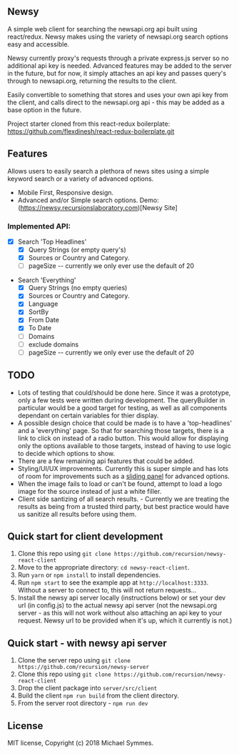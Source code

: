 ## Newsy

A simple web client for searching the newsapi.org api built using react/redux. Newsy makes using the variety of newsapi.org search options easy and accessible.

Newsy currently proxy's requests through a private express.js server so no additional api key is needed. Advanced features may be added to the server in the future, but for now, it simply attaches an api key and passes query's through to newsapi.org, returning the results to the client. 

Easily convertible to something that stores and uses your own api key from the client, and calls direct to the newsapi.org api - this may be added as a base option in the future.

Project starter cloned from this react-redux boilerplate: https://github.com/flexdinesh/react-redux-boilerplate.git

## Features
Allows users to easily search a plethora of news sites using a simple keyword search or a variety of advanced options.

- Mobile First, Responsive design.
- Advanced and/or Simple search options.
Demo: (https://newsy.recursionslaboratory.com)[Newsy Site]

### Implemented API:
- [x] Search 'Top Headlines'
  - [x] Query Strings (or empty query's)
  - [x] Sources or Country and Category.
  - [ ] pageSize -- currently we only ever use the default of 20

- Search 'Everything'
  - [x] Query Strings (no empty queries)
  - [x] Sources or Country and Category.
  - [x] Language
  - [x] SortBy
  - [x] From Date
  - [x] To Date
  - [ ] Domains
  - [ ] exclude domains
  - [ ] pageSize -- currently we only ever use the default of 20

## TODO

- Lots of testing that could/should be done here. Since it was a prototype, only a few tests were written during development. The queryBuilder in particular would be a good target for testing, as well as all components dependant on certain variables for thier display.
- A possible design choice that could be made is to have a 'top-headlines' and a 'everything' page. So that for searching those targets, there is a link to click on instead of a radio button. This would allow for displaying only the options available to those targets, instead of having to use logic to decide which options to show.
- There are a few remaining api features that could be added.
- Styling/UI/UX improvements. Currently this is super simple and has lots of room for improvements such as a [sliding panel](https://www.npmjs.com/package/react-sliding-pane) for advanced options.
- When the image fails to load or can't be found, attempt to load a logo image for the source instead of just a white filler.
- Client side santizing of all search results. - Currently we are treating the results as being from a trusted third party, but best practice would have us sanitize all results before using them.

## Quick start for client development

1. Clone this repo using `git clone https://github.com/recursion/newsy-react-client`
2. Move to the appropriate directory: `cd newsy-react-client`.<br />
3. Run `yarn` or `npm install` to install dependencies.<br />
4. Run `npm start` to see the example app at `http://localhost:3333`. Without a server to connect to, this will not return requests...
5. Install the newsy api server locally (instructions below) or set your dev url (in config.js) to the actual newsy api server (not the newsapi.org server - as this will not work without also attaching an api key to your request. Newsy url to be provided when it's up, which it currently is not.)

## Quick start - with newsy api server

1. Clone the server repo using `git clone https://github.com/recursion/newsy-server`
2. Clone this repo using `git clone https://github.com/recursion/newsy-react-client`
3. Drop the client package into `server/src/client`
4. Build the client `npm run build` from the client directory.
5. From the server root directory - `npm run dev`

## License

MIT license, Copyright (c) 2018 Michael Symmes.
